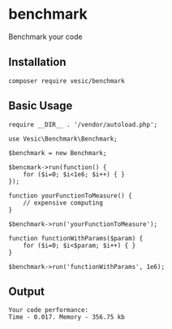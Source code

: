 # benchmark
Benchmark your code

## Installation
```
composer require vesic/benchmark
```

## Basic Usage
```
require __DIR__ . '/vendor/autoload.php';

use Vesic\Benchmark\Benchmark;

$benchmark = new Benchmark;

$bencmark->run(function() {
    for ($i=0; $i<1e6; $i++) { }
});

function yourFunctionToMeasure() {
    // expensive computing
}

$benchmark->run('yourFunctionToMeasure');

function functionWithParams($param) {
    for ($i=0; $i<$param; $i++) { }
}

$benchmark->run('functionWithParams', 1e6);
```

## Output
```
Your code performance:
Time - 0.017. Memory - 356.75 kb
```